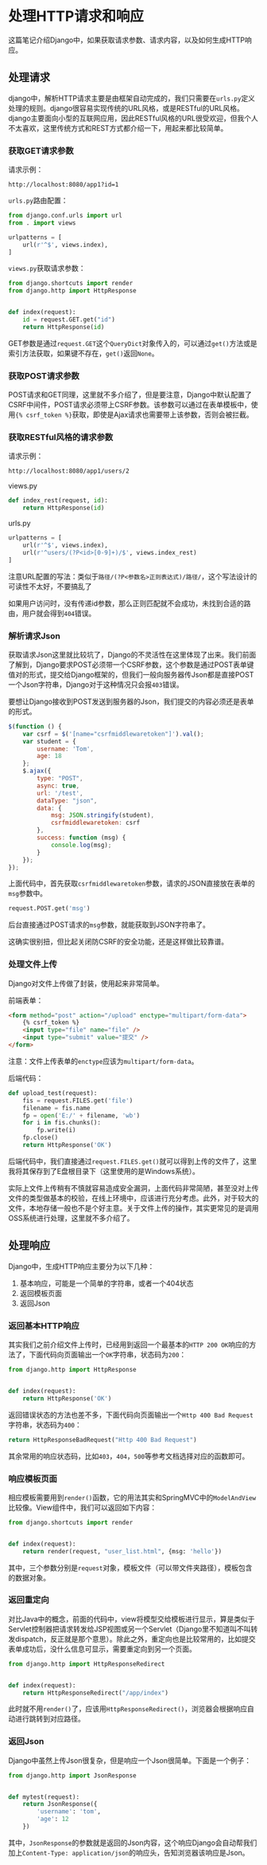 # 处理HTTP请求和响应

这篇笔记介绍Django中，如果获取请求参数、请求内容，以及如何生成HTTP响应。

## 处理请求

django中，解析HTTP请求主要是由框架自动完成的，我们只需要在`urls.py`定义处理的规则。django很容易实现传统的URL风格，或是RESTful的URL风格。django主要面向小型的互联网应用，因此RESTful风格的URL很受欢迎，但我个人不太喜欢，这里传统方式和REST方式都介绍一下，用起来都比较简单。

### 获取GET请求参数

请求示例：

```
http://localhost:8080/app1?id=1
```

`urls.py`路由配置：

```python
from django.conf.urls import url
from . import views

urlpatterns = [
    url(r'^$', views.index),
]
```

`views.py`获取请求参数：

```python
from django.shortcuts import render
from django.http import HttpResponse


def index(request):
	id = request.GET.get("id")
	return HttpResponse(id)
```

GET参数是通过`request.GET`这个`QueryDict`对象传入的，可以通过`get()`方法或是索引方法获取，如果键不存在，`get()`返回`None`。

### 获取POST请求参数

POST请求和GET同理，这里就不多介绍了，但是要注意，Django中默认配置了CSRF中间件，POST请求必须带上CSRF参数。该参数可以通过在表单模板中，使用`{% csrf_token %}`获取，即使是Ajax请求也需要带上该参数，否则会被拦截。

### 获取RESTful风格的请求参数

请求示例：

```
http://localhost:8080/app1/users/2
```

views.py
```python
def index_rest(request, id):
	return HttpResponse(id)
```

urls.py
```python
urlpatterns = [
	url(r'^$', views.index),
	url(r'^users/(?P<id>[0-9]+)/$', views.index_rest)
]
```

注意URL配置的写法：类似于`路径/(?P<参数名>正则表达式)/路径/`，这个写法设计的可读性不太好，不要搞乱了

如果用户访问时，没有传递id参数，那么正则匹配就不会成功，未找到合适的路由，用户就会得到`404`错误。

### 解析请求Json

获取请求Json这里就比较坑了，Django的不灵活性在这里体现了出来。我们前面了解到，Django要求POST必须带一个CSRF参数，这个参数是通过POST表单键值对的形式，提交给Django框架的，但我们一般向服务器传Json都是直接POST一个Json字符串，Django对于这种情况只会报`403`错误。

要想让Django接收到POST发送到服务器的Json，我们提交的内容必须还是表单的形式。

```javascript
$(function () {
    var csrf = $('[name="csrfmiddlewaretoken"]').val();
    var student = {
        username: 'Tom',
        age: 18
    };
    $.ajax({
        type: "POST",
        async: true,
        url: '/test',
        dataType: "json",
        data: {
            msg: JSON.stringify(student),
            csrfmiddlewaretoken: csrf
        },
        success: function (msg) {
            console.log(msg);
        }
    });
});
```

上面代码中，首先获取`csrfmiddlewaretoken`参数，请求的JSON直接放在表单的`msg`参数中。

```python
request.POST.get('msg')
```

后台直接通过POST请求的`msg`参数，就能获取到JSON字符串了。

这确实很别扭，但比起关闭防CSRF的安全功能，还是这样做比较靠谱。

### 处理文件上传

Django对文件上传做了封装，使用起来非常简单。

前端表单：

```html
<form method="post" action="/upload" enctype="multipart/form-data">
    {% csrf_token %}
    <input type="file" name="file" />
    <input type="submit" value="提交" />
</form>
```

注意：文件上传表单的`enctype`应该为`multipart/form-data`。

后端代码：

```python
def upload_test(request):
    fis = request.FILES.get('file')
    filename = fis.name
    fp = open('E:/' + filename, 'wb')
    for i in fis.chunks():
        fp.write(i)
    fp.close()
    return HttpResponse('OK')
```

后端代码中，我们直接通过`request.FILES.get()`就可以得到上传的文件了，这里我将其保存到了E盘根目录下（这里使用的是Windows系统）。

实际上文件上传稍有不慎就容易造成安全漏洞，上面代码非常简陋，甚至没对上传文件的类型做基本的校验，在线上环境中，应该进行充分考虑。此外，对于较大的文件，本地存储一般也不是个好主意。关于文件上传的操作，其实更常见的是调用OSS系统进行处理，这里就不多介绍了。

## 处理响应

Django中，生成HTTP响应主要分为以下几种：

1. 基本响应，可能是一个简单的字符串，或者一个404状态
2. 返回模板页面
3. 返回Json

### 返回基本HTTP响应

其实我们之前介绍文件上传时，已经用到返回一个最基本的`HTTP 200 OK`响应的方法了，下面代码向页面输出一个`OK`字符串，状态码为`200`：

```python
from django.http import HttpResponse


def index(request):
	return HttpResponse('OK')
```

返回错误状态的方法也差不多，下面代码向页面输出一个`Http 400 Bad Request`字符串，状态码为`400`：

```python
return HttpResponseBadRequest("Http 400 Bad Request")
```

其余常用的响应状态码，比如`403`，`404`，`500`等参考文档选择对应的函数即可。

### 响应模板页面

相应模板需要用到`render()`函数，它的用法其实和SpringMVC中的`ModelAndView`比较像。View组件中，我们可以返回如下内容：

```python
from django.shortcuts import render


def index(request):
	return render(request, "user_list.html", {msg: 'hello'})
```

其中，三个参数分别是`request`对象，模板文件（可以带文件夹路径），模板包含的数据对象。

### 返回重定向

对比Java中的概念，前面的代码中，view将模型交给模板进行显示，算是类似于Servlet控制器把请求转发给JSP视图或另一个Servlet（Django里不知道叫不叫转发dispatch，反正就是那个意思）。除此之外，重定向也是比较常用的，比如提交表单成功后，没什么信息可显示，需要重定向到另一个页面。

```python
from django.http import HttpResponseRedirect


def index(request):
	return HttpResponseRedirect("/app/index")
```

此时就不用`render()`了，应该用`HttpResponseRedirect()`，浏览器会根据响应自动进行跳转到对应路径。

### 返回Json

Django中虽然上传Json很复杂，但是响应一个Json很简单。下面是一个例子：

```python
from django.http import JsonResponse


def mytest(request):
    return JsonResponse({
        'username': 'tom',
        'age': 12
    })
```

其中，`JsonResponse`的参数就是返回的Json内容，这个响应Django会自动帮我们加上`Content-Type: application/json`的响应头，告知浏览器该响应是Json。
